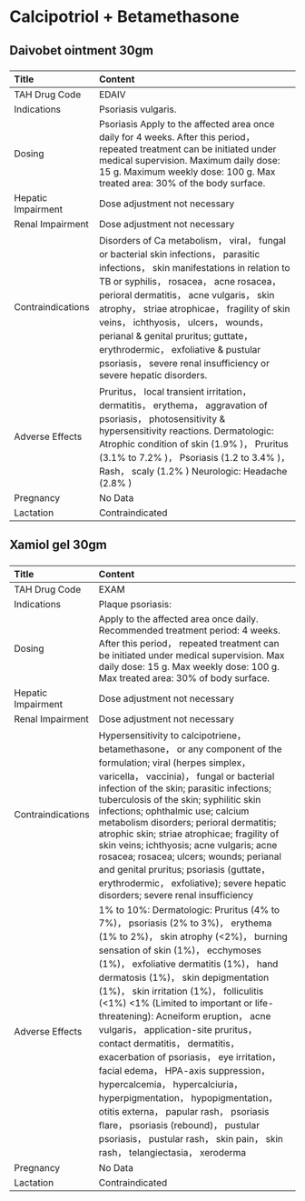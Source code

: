 # Calcipotriol + Betamethasone

## Daivobet ointment 30gm

##### 

| Title              | Content                                                                                                                                                                                                                                                                                                                                                                                                                                                            |
|:-------------------|:-------------------------------------------------------------------------------------------------------------------------------------------------------------------------------------------------------------------------------------------------------------------------------------------------------------------------------------------------------------------------------------------------------------------------------------------------------------------|
| TAH Drug Code      | EDAIV                                                                                                                                                                                                                                                                                                                                                                                                                                                              |
| Indications        | Psoriasis vulgaris.                                                                                                                                                                                                                                                                                                                                                                                                                                                |
| Dosing             | Psoriasis Apply to the affected area once daily for 4 weeks. After this period， repeated treatment can be initiated under medical supervision. Maximum daily dose: 15 g. Maximum weekly dose: 100 g. Max treated area: 30% of the body surface.                                                                                                                                                                                                                   |
| Hepatic Impairment | Dose adjustment not necessary                                                                                                                                                                                                                                                                                                                                                                                                                                      |
| Renal Impairment   | Dose adjustment not necessary                                                                                                                                                                                                                                                                                                                                                                                                                                      |
| Contraindications  | Disorders of Ca metabolism， viral， fungal or bacterial skin infections， parasitic infections， skin manifestations in relation to TB or syphilis， rosacea， acne rosacea， perioral dermatitis， acne vulgaris， skin atrophy， striae atrophicae， fragility of skin veins， ichthyosis， ulcers， wounds， perianal & genital pruritus; guttate， erythrodermic， exfoliative & pustular psoriasis， severe renal insufficiency or severe hepatic disorders. |
| Adverse Effects    | Pruritus， local transient irritation， dermatitis， erythema， aggravation of psoriasis， photosensitivity & hypersensitivity reactions. Dermatologic: Atrophic condition of skin (1.9% )， Pruritus (3.1% to 7.2% )， Psoriasis (1.2 to 3.4% )， Rash， scaly (1.2% ) Neurologic: Headache (2.8% )                                                                                                                                                               |
| Pregnancy          | No Data                                                                                                                                                                                                                                                                                                                                                                                                                                                            |
| Lactation          | Contraindicated                                                                                                                                                                                                                                                                                                                                                                                                                                                    |

## Xamiol gel 30gm

##### 

| Title              | Content                                                                                                                                                                                                                                                                                                                                                                                                                                                                                                                                                                                                                                                                                                                                                                     |
|:-------------------|:----------------------------------------------------------------------------------------------------------------------------------------------------------------------------------------------------------------------------------------------------------------------------------------------------------------------------------------------------------------------------------------------------------------------------------------------------------------------------------------------------------------------------------------------------------------------------------------------------------------------------------------------------------------------------------------------------------------------------------------------------------------------------|
| TAH Drug Code      | EXAM                                                                                                                                                                                                                                                                                                                                                                                                                                                                                                                                                                                                                                                                                                                                                                        |
| Indications        | Plaque psoriasis:                                                                                                                                                                                                                                                                                                                                                                                                                                                                                                                                                                                                                                                                                                                                                           |
| Dosing             | Apply to the affected area once daily. Recommended treatment period: 4 weeks. After this period， repeated treatment can be initiated under medical supervision. Max daily dose: 15 g. Max weekly dose: 100 g. Max treated area: 30% of body surface.                                                                                                                                                                                                                                                                                                                                                                                                                                                                                                                       |
| Hepatic Impairment | Dose adjustment not necessary                                                                                                                                                                                                                                                                                                                                                                                                                                                                                                                                                                                                                                                                                                                                               |
| Renal Impairment   | Dose adjustment not necessary                                                                                                                                                                                                                                                                                                                                                                                                                                                                                                                                                                                                                                                                                                                                               |
| Contraindications  | Hypersensitivity to calcipotriene， betamethasone， or any component of the formulation; viral (herpes simplex， varicella， vaccinia)， fungal or bacterial infection of the skin; parasitic infections; tuberculosis of the skin; syphilitic skin infections; ophthalmic use; calcium metabolism disorders; perioral dermatitis; atrophic skin; striae atrophicae; fragility of skin veins; ichthyosis; acne vulgaris; acne rosacea; rosacea; ulcers; wounds; perianal and genital pruritus; psoriasis (guttate， erythrodermic， exfoliative); severe hepatic disorders; severe renal insufficiency                                                                                                                                                                      |
| Adverse Effects    | 1% to 10%: Dermatologic: Pruritus (4% to 7%)， psoriasis (2% to 3%)， erythema (1% to 2%)， skin atrophy (<2%)， burning sensation of skin (1%)， ecchymoses (1%)， exfoliative dermatitis (1%)， hand dermatosis (1%)， skin depigmentation (1%)， skin irritation (1%)， folliculitis (<1%) <1% (Limited to important or life-threatening): Acneiform eruption， acne vulgaris， application-site pruritus， contact dermatitis， dermatitis， exacerbation of psoriasis， eye irritation， facial edema， HPA-axis suppression， hypercalcemia， hypercalciuria， hyperpigmentation， hypopigmentation， otitis externa， papular rash， psoriasis flare， psoriasis (rebound)， pustular psoriasis， pustular rash， skin pain， skin rash， telangiectasia， xeroderma |
| Pregnancy          | No Data                                                                                                                                                                                                                                                                                                                                                                                                                                                                                                                                                                                                                                                                                                                                                                     |
| Lactation          | Contraindicated                                                                                                                                                                                                                                                                                                                                                                                                                                                                                                                                                                                                                                                                                                                                                             |

